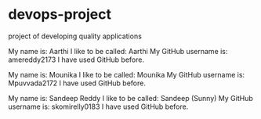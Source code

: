 # devops-project
project of developing quality applications

 My name is: Aarthi 
 I like to be called: Aarthi 
 My GitHub username is: amereddy2173
 I have used GitHub before. 

 My name is: Mounika 
 I like to be called: Mounika
 My GitHub username is: Mpuvvada2172
 I have used GitHub before.

My name is: Sandeep Reddy 
 I like to be called: Sandeep (Sunny)
 My GitHub username is: skomirelly0183
 I have used GitHub before.
